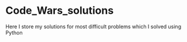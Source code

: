 # Code_Wars_solutions
Here I store my solutions for most difficult problems which I solved using Python
